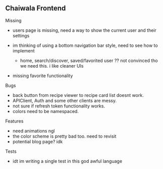 ## Chaiwala Frontend



Missing
- users page is missing, need a way to show the current user and their settings
- im thinking of using a bottom navigation bar style, need to see how to implement
  - home, search/discover, saved/favorited user ?? not convinced tho we need this. i like cleaner UIs

- missing favorite functionality

Bugs
- back button from recipe viewer to recipe card list doesnt work.
- APIClient, Auth and some other clients are messy.
- not sure if refresh token functionality works.
- colors need to be namespaced.

Features
- need animations ngl
- the color scheme is pretty bad too. need to revisit
- potential blog page? idk


Tests
- idt im writing a single test in this god awful language
